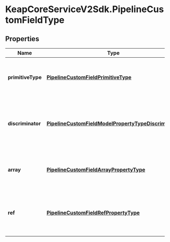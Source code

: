 # KeapCoreServiceV2Sdk.PipelineCustomFieldType

## Properties

Name | Type | Description | Notes
------------ | ------------- | ------------- | -------------
**primitiveType** | [**PipelineCustomFieldPrimitiveType**](PipelineCustomFieldPrimitiveType.md) | The base primitive type of the custom field. This field is required. | 
**discriminator** | [**PipelineCustomFieldModelPropertyTypeDiscriminator**](PipelineCustomFieldModelPropertyTypeDiscriminator.md) | The discriminator for the model property type. This field is required. | 
**array** | [**PipelineCustomFieldArrayPropertyType**](PipelineCustomFieldArrayPropertyType.md) | The array property type of the custom field. This field is optional. | [optional] 
**ref** | [**PipelineCustomFieldRefPropertyType**](PipelineCustomFieldRefPropertyType.md) | The reference property type of the custom field. This field is optional. | [optional] 


